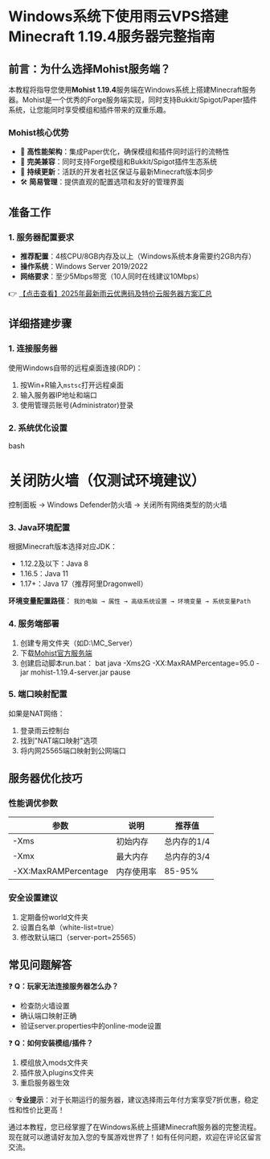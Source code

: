 # Windows系统下使用雨云VPS搭建Minecraft 1.19.4服务器完整指南

## 前言：为什么选择Mohist服务端？

本教程将指导您使用**Mohist 1.19.4**服务端在Windows系统上搭建Minecraft服务器。Mohist是一个优秀的Forge服务端实现，同时支持Bukkit/Spigot/Paper插件系统，让您能同时享受模组和插件带来的双重乐趣。

### Mohist核心优势
- 🚀 **高性能架构**：集成Paper优化，确保模组和插件同时运行的流畅性
- 🔌 **完美兼容**：同时支持Forge模组和Bukkit/Spigot插件生态系统
- 🔄 **持续更新**：活跃的开发者社区保证与最新Minecraft版本同步
- 🛠️ **简易管理**：提供直观的配置选项和友好的管理界面

## 准备工作

### 1. 服务器配置要求
- **推荐配置**：4核CPU/8GB内存及以上（Windows系统本身需要约2GB内存）
- **操作系统**：Windows Server 2019/2022
- **网络要求**：至少5Mbps带宽（10人同时在线建议10Mbps）

👉 [【点击查看】2025年最新雨云优惠码及特价云服务器方案汇总](https://bit.ly/RainYun)

## 详细搭建步骤

### 1. 连接服务器
使用Windows自带的远程桌面连接(RDP)：
1. 按Win+R输入`mstsc`打开远程桌面
2. 输入服务器IP地址和端口
3. 使用管理员账号(Administrator)登录

### 2. 系统优化设置
bash
# 关闭防火墙（仅测试环境建议）
控制面板 → Windows Defender防火墙 → 关闭所有网络类型的防火墙

### 3. Java环境配置
根据Minecraft版本选择对应JDK：
- 1.12.2及以下：Java 8
- 1.16.5：Java 11
- 1.17+：Java 17（推荐阿里Dragonwell）

**环境变量配置路径**：
`我的电脑 → 属性 → 高级系统设置 → 环境变量 → 系统变量Path`

### 4. 服务端部署
1. 创建专用文件夹（如D:\MC_Server）
2. 下载[Mohist官方服务端](https://new.mohistmc.com/downloadSoftware?project=mohist)
3. 创建启动脚本run.bat：
bat
java -Xms2G -XX:MaxRAMPercentage=95.0 -jar mohist-1.19.4-server.jar
pause

### 5. 端口映射配置
如果是NAT网络：
1. 登录雨云控制台
2. 找到"NAT端口映射"选项
3. 将内网25565端口映射到公网端口

## 服务器优化技巧

### 性能调优参数
| 参数 | 说明 | 推荐值 |
|------|------|--------|
| -Xms | 初始内存 | 总内存的1/4 |
| -Xmx | 最大内存 | 总内存的3/4 |
| -XX:MaxRAMPercentage | 内存使用率 | 85-95% |

### 安全设置建议
1. 定期备份world文件夹
2. 设置白名单（white-list=true）
3. 修改默认端口（server-port=25565）

## 常见问题解答

❓ **Q：玩家无法连接服务器怎么办？**
- 检查防火墙设置
- 确认端口映射正确
- 验证server.properties中的online-mode设置

❓ **Q：如何安装模组/插件？**
1. 模组放入mods文件夹
2. 插件放入plugins文件夹
3. 重启服务器生效

💡 **专业提示**：对于长期运行的服务器，建议选择雨云年付方案享受7折优惠，稳定性和性价比更高！

通过本教程，您已经掌握了在Windows系统上搭建Minecraft服务器的完整流程。现在就可以邀请好友加入您的专属游戏世界了！如有任何问题，欢迎在评论区留言交流。